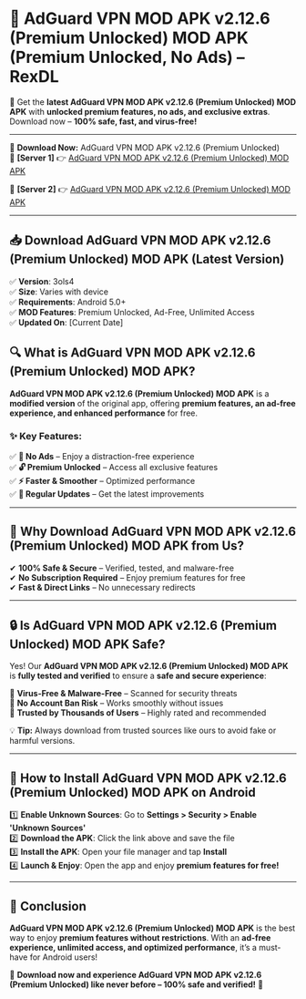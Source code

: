 # 🚀 AdGuard VPN MOD APK v2.12.6 (Premium Unlocked) MOD APK (Premium Unlocked, No Ads) – RexDL 

🎯 Get the **latest AdGuard VPN MOD APK v2.12.6 (Premium Unlocked) MOD APK** with **unlocked premium features, no ads, and exclusive extras**. Download now – **100% safe, fast, and virus-free!**  

---

🔽 **Download Now:** AdGuard VPN MOD APK v2.12.6 (Premium Unlocked)  
🔹 **[Server 1]** 👉 [AdGuard VPN MOD APK v2.12.6 (Premium Unlocked) MOD APK](https://apkcomod.com?title=AdGuard_VPN_MOD_APK_v2.12.6_(Premium_Unlocked))  

🔹 **[Server 2]** 👉 [AdGuard VPN MOD APK v2.12.6 (Premium Unlocked) MOD APK](https://apkcomod.com?title=AdGuard_VPN_MOD_APK_v2.12.6_(Premium_Unlocked))  

---
## 📥 Download AdGuard VPN MOD APK v2.12.6 (Premium Unlocked) MOD APK (Latest Version)  

✅ **Version**: 3ols4  
✅ **Size**: Varies with device  
✅ **Requirements**: Android 5.0+  
✅ **MOD Features**: Premium Unlocked, Ad-Free, Unlimited Access  
✅ **Updated On**: [Current Date]  

## 🔍 What is AdGuard VPN MOD APK v2.12.6 (Premium Unlocked) MOD APK?  

**AdGuard VPN MOD APK v2.12.6 (Premium Unlocked) MOD APK** is a **modified version** of the original app, offering **premium features, an ad-free experience, and enhanced performance** for free.  

### ✨ Key Features:  

✅ **🚫 No Ads** – Enjoy a distraction-free experience  
✅ **🔓 Premium Unlocked** – Access all exclusive features  
✅ **⚡ Faster & Smoother** – Optimized performance  
✅ **🔄 Regular Updates** – Get the latest improvements  

---

## 🌟 Why Download AdGuard VPN MOD APK v2.12.6 (Premium Unlocked) MOD APK from Us?  

✔ **100% Safe & Secure** – Verified, tested, and malware-free  
✔ **No Subscription Required** – Enjoy premium features for free  
✔ **Fast & Direct Links** – No unnecessary redirects  

---

## 🔒 Is AdGuard VPN MOD APK v2.12.6 (Premium Unlocked) MOD APK Safe?  

Yes! Our **AdGuard VPN MOD APK v2.12.6 (Premium Unlocked) MOD APK** is **fully tested and verified** to ensure a **safe and secure experience**:  

🔹 **Virus-Free & Malware-Free** – Scanned for security threats  
🔹 **No Account Ban Risk** – Works smoothly without issues  
🔹 **Trusted by Thousands of Users** – Highly rated and recommended  

💡 **Tip:** Always download from trusted sources like ours to avoid fake or harmful versions.  

---

## 📲 How to Install AdGuard VPN MOD APK v2.12.6 (Premium Unlocked) MOD APK on Android  

1️⃣ **Enable Unknown Sources**: Go to **Settings > Security > Enable 'Unknown Sources'**  
2️⃣ **Download the APK**: Click the link above and save the file  
3️⃣ **Install the APK**: Open your file manager and tap **Install**  
4️⃣ **Launch & Enjoy**: Open the app and enjoy **premium features for free!**  

---

## 🚀 Conclusion  

**AdGuard VPN MOD APK v2.12.6 (Premium Unlocked) MOD APK** is the best way to enjoy **premium features without restrictions**. With an **ad-free experience, unlimited access, and optimized performance**, it’s a must-have for Android users!  

🔻 **Download now and experience AdGuard VPN MOD APK v2.12.6 (Premium Unlocked) like never before – 100% safe and verified!** 🔻  
